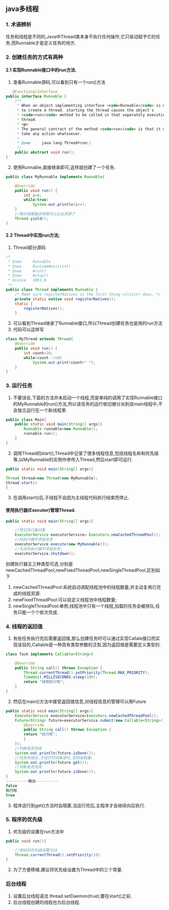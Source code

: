 ## java多线程
### 1. 术语辨析
任务和线程是不同的,Java中Thread类本身不执行任何操作,它只驱动赋予它的任务,而Runnable才是定义任务的地方.


### 2. 创建任务的方式有两种
#### 2.1 实现Runnable接口中的run方法.
1. 查看Runnable源码,可以看到只有一个run()方法
```java
   @FunctionalInterface
public interface Runnable {
    /**
     * When an object implementing interface <code>Runnable</code> is used
     * to create a thread, starting the thread causes the object's
     * <code>run</code> method to be called in that separately executing
     * thread.
     * <p>
     * The general contract of the method <code>run</code> is that it may
     * take any action whatsoever.
     *
     * @see     java.lang.Thread#run()
     */
    public abstract void run();
}

```
2. 使用Runnable,直接继承即可,这样就创建了一个任务.
````java
public class MyRunnable implements Runnable{

    @Override
    public void run() {
        int i=0;
        while(true)
            System.out.println(i++);
    }
    //暗示调度器该线程可以让出资源了
    Thread.yield();
}
 ````
#### 2.2 Thread中实现run方法;
1. Thread部分源码
````java
/*
 * @see     Runnable
 * @see     Runtime#exit(int)
 * @see     #run()
 * @see     #stop()
 * @since   JDK1.0
 */
public class Thread implements Runnable {
    /* Make sure registerNatives is the first thing <clinit> does. */
    private static native void registerNatives();
    static {
        registerNatives();
    }
`````
2. 可以看到Thread继承了Runnable接口,所以Thread创建任务也是用的run方法
3. 代码可以这样写
````java
class MyThread extends Thread{
    @Override
    public void run() {
        int count=10;
        while(count--!=0)
            System.out.print(count+" ");
    }
}
````
###  3. 运行任务
1. 不要误会,下面的方法并未启动一个线程,而是单纯的调用了实现Runnable接口的MyRunnable的run()方法,所以该任务的运行依旧被分派到该main线程中,不会独立运行在一个新线程里.
````java
public class Main{
    public static void main(String[] args){
        Runnable runnable=new Runnable();
        runnable.run();
    }
}
````
2. 调用Thread的start(),Thread中记录了很多线程信息,包括线程名称和优先级等,以MyRunnable的实例作参传入Thread,然后start即可运行.
````java
public static void main(String[] args){

Thread thread=new Thread(new MyRunnable);
thread.start()
}
````
3. 在调用start()后,子线程不会因为主线程代码执行结束而停止.

#### 使用执行器(Executor)管理Thread.
````java
public static void main(String[] args){

    //常见执行器对象
    ExecutorService executorService= Executors.newCachedThreadPool();
    //向执行器中添加任务
    executorService.execute(new MyRunnable());
    //关闭向执行器中添加任务;
    executorService.shutdown();
````
 创建执行器又三种类型可选,分别是newCachedThreadPool,newFixedThreadPool,newSingleThreadPool,区别如下
1. newCachedThreadPool:系统自动调配线程池中的线程数量,并主动复用已完成的线程资源.
2. newFixedThreadPool:可以自定义线程池中线程数量;
3. newSingleThreadPool:单例,线程池中只有一个线程,加载的任务会被排队,任务只能一个个依次完成.

### 4. 线程的返回值
1. 有些任务执行完后需要返回值,那么创建任务时可以通过实现Callale接口而实现该目的,Callable是一种具有类型参数的泛型,因为返回值是需要定义类型的.
````java
class Task implements Callable<String>{

    @Override
    public String call() throws Exception {
        Thread.currentThread().setPriority(Thread.MAX_PRIORITY);
        TimeUnit.MILLISECONDS.sleep(100);
        return "线程执行啦";
    }
}
````
2. 然后在main()方法中接受返回值信息,对线程信息的管理可以用Future<String>
````java
public static void main(String[] args){
    ExecutorService executorService=Executors.newCachedThreadPool();
    Future<String> future=executorService.submit(new Callable<String>(){    
        @Override   
        public String call() throws Exception {
        return "执行啦";   
        }
    });
    //判断是否完成
    System.out.println(future.isDone());
    //任务完成后,才会打印词条语句,否则会阻塞.
    System.out.println(future.get());
    //判断是否完成
    System.out.println(future.isDone());
}
----------输出----------
false
执行啦
true
````
3. 程序运行到get()方法时会阻塞,当运行完后,主程序才会继续向后执行.
###  5. 程序的优先级
1. 优先级的设置在run方法中
````java
public void run(){

    //例如将优先级设置为10
    Thread.currentThread().setPriority(10)
}
````
2. 为了方便移植,建议将优先级设置为Thread中的三个常量.

### 后台线程
1. 设置后台线程语法 thread.setDaemon(true);要在start()之前.
2. 后台线程创建的线程也为后台线程.
